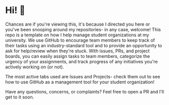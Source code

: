 # Hi! 👋

Chances are if you're viewing this, it's because I directed you here or you've been snooping around my repositories- in any case, welcome! This repo is a template on how I help manage student organizations at my university. We use GitHub to encourage team members to keep track of their tasks using an industry-standard tool and to provide an opportunity to ask for help/review when they're stuck. With issues, PRs, and project boards, you can easily assign tasks to team members, categorize the urgency of your assignments, and track progress of any initiatives you're actively working on (or not).

The most active tabs used are Issues and Projects- check them out to see how to use GitHub as a management tool for your student organization! 

Have any questions, concerns, or complaints? Feel free to open a PR and I'll get to it soon. 
